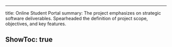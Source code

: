 ---

title: Online Student Portal
summary: The project emphasizes on strategic software deliverables. Spearheaded the definition of project scope, objectives, and key features.

ShowToc: true
---